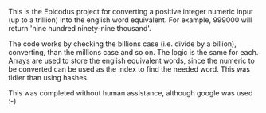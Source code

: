 This is the Epicodus project for converting a positive integer numeric input (up to a trillion) into the english word equivalent.
For example, 999000 will return 'nine hundred ninety-nine thousand'.

The code works by checking the billions case (i.e. divide by a billion), converting, than the millions case and so on.  The logic is the same for each.
Arrays are used to store the english equivalent words, since the numeric to be converted can be used as the index to find the needed word.
This was tidier than using hashes.

This was completed without human assistance, although google was used :-)
      

